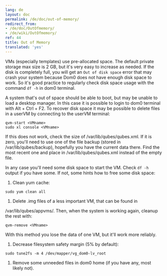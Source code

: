 ```yaml
---
lang: de
layout: doc
permalink: /de/doc/out-of-memory/
redirect_from:
- /de/doc/OutOfmemory/
- /de/wiki/OutOfmemory/
ref: 44
title: Out of Memory
translated: 'yes'
---
```


VMs (especially templates) use pre-allocated space. The default private storage max size is 2 GB, but it's very easy to increase as needed. If the disk is completely full, you will get an `Out of disk space` error that may crash your system because Dom0 does not have enough disk space to work. So it's good practice to regularly check disk space usage with the command `df -h` in dom0 terminal.

A system that's out of space should be able to boot, but may be unable to load a desktop manager. In this case it is possible to login to dom0 terminal with Alt + Ctrl + F2. To recover disk space it may be possible to delete files in a userVM by connecting to the userVM terminal:

~~~
qvm-start <VMname>
sudo xl console <VMname>
~~~

If this does not work, check the size of /var/lib/qubes/qubes.xml. If it is zero, you'll need to use one of the file backup (stored in /var/lib/qubes/backup), hopefully you have the current data there. Find the most recent one and place in /var/lib/qubes/qubes.xml instead of the empty file.

In any case you'll need some disk space to start the VM. Check `df -h` output if you have some. If not, some hints how to free some disk space:

1.  Clean yum cache:

~~~
sudo yum clean all
~~~

1.  Delete .img files of a less important VM, that can be found in

/var/lib/qubes/appvms/. Then, when the system is working again, cleanup the rest with:

~~~
qvm-remove <VMname>
~~~

With this method you lose the data of one VM, but it'll work more reliably.

1.  Decrease filesystem safety margin (5% by default):

~~~
sudo tune2fs -m 4 /dev/mapper/vg_dom0-lv_root
~~~

1.  Remove some unneeded files in dom0 home (if you have any, most likely not).
